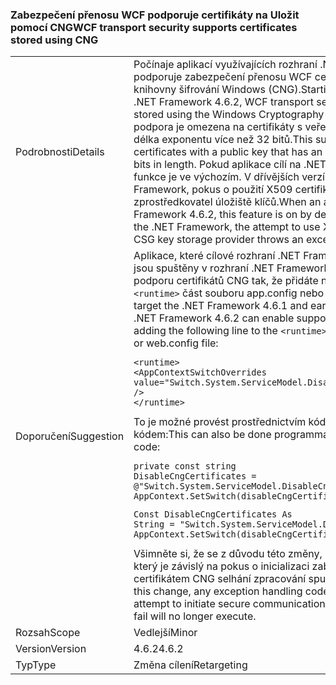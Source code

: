 ### <a name="wcf-transport-security-supports-certificates-stored-using-cng"></a><span data-ttu-id="7010a-101">Zabezpečení přenosu WCF podporuje certifikáty na Uložit pomocí CNG</span><span class="sxs-lookup"><span data-stu-id="7010a-101">WCF transport security supports certificates stored using CNG</span></span>

|   |   |
|---|---|
|<span data-ttu-id="7010a-102">Podrobnosti</span><span class="sxs-lookup"><span data-stu-id="7010a-102">Details</span></span>|<span data-ttu-id="7010a-103">Počínaje aplikací využívajících rozhraní .NET Framework 4.6.2, podporuje zabezpečení přenosu WCF certifikáty uložené, pomocí knihovny šifrování Windows (CNG).</span><span class="sxs-lookup"><span data-stu-id="7010a-103">Starting with apps that target the .NET Framework 4.6.2, WCF transport security supports certificates stored using the Windows Cryptography Library (CNG).</span></span> <span data-ttu-id="7010a-104">Tato podpora je omezena na certifikáty s veřejným klíčem, který má v délka exponentu více než 32 bitů.</span><span class="sxs-lookup"><span data-stu-id="7010a-104">This support is limited to certificates with a public key that has an exponent no more than 32 bits in length.</span></span> <span data-ttu-id="7010a-105">Pokud aplikace cílí na .NET Framework 4.6.2, tato funkce je ve výchozím. V dřívějších verzích rozhraní .NET Framework, pokus o použití X509 certifikáty CSG vyvolá výjimku, zprostředkovatel úložiště klíčů.</span><span class="sxs-lookup"><span data-stu-id="7010a-105">When an application targets the .NET Framework 4.6.2, this feature is on by default.In earlier versions of the .NET Framework, the attempt to use X509 certificates with a CSG key storage provider throws an exception.</span></span>|
|<span data-ttu-id="7010a-106">Doporučení</span><span class="sxs-lookup"><span data-stu-id="7010a-106">Suggestion</span></span>|<span data-ttu-id="7010a-107">Aplikace, které cílové rozhraní .NET Framework 4.6.1 a starší ale jsou spuštěny v rozhraní .NET Framework 4.6.2 můžete povolit podporu certifikátů CNG tak, že přidáte následující řádek, který <code>&lt;runtime&gt;</code> část souboru app.config nebo web.config:</span><span class="sxs-lookup"><span data-stu-id="7010a-107">Apps that target the .NET Framework 4.6.1 and earlier but are running on the .NET Framework 4.6.2 can enable support for CNG certificates by adding the following line to the <code>&lt;runtime&gt;</code> section of the app.config or web.config file:</span></span><pre><code class="lang-xml">&lt;runtime&gt;&#13;&#10;&lt;AppContextSwitchOverrides value=&quot;Switch.System.ServiceModel.DisableCngCertificates=false&quot; /&gt;&#13;&#10;&lt;/runtime&gt;&#13;&#10;</code></pre><span data-ttu-id="7010a-108">To je možné provést prostřednictvím kódu programu následujícím kódem:</span><span class="sxs-lookup"><span data-stu-id="7010a-108">This can also be done programmatically with the following code:</span></span><pre><code class="lang-cs">private const string DisableCngCertificates = @&quot;Switch.System.ServiceModel.DisableCngCertificate&quot;;&#13;&#10;AppContext.SetSwitch(disableCngCertificates, false);&#13;&#10;</code></pre><pre><code class="lang-vb">Const DisableCngCertificates As String = &quot;Switch.System.ServiceModel.DisableCngCertificates&quot;&#13;&#10;AppContext.SetSwitch(disableCngCertificates, False)&#13;&#10;</code></pre><span data-ttu-id="7010a-109">Všimněte si, že se z důvodu této změny, už žádné výjimce kód, který je závislý na pokus o inicializaci zabezpečenou komunikaci s certifikátem CNG selhání zpracování spustí.</span><span class="sxs-lookup"><span data-stu-id="7010a-109">Note that, because of this change, any exception handling code that depends on the attempt to initiate secure communication with a CNG certificate to fail will no longer execute.</span></span>|
|<span data-ttu-id="7010a-110">Rozsah</span><span class="sxs-lookup"><span data-stu-id="7010a-110">Scope</span></span>|<span data-ttu-id="7010a-111">Vedlejší</span><span class="sxs-lookup"><span data-stu-id="7010a-111">Minor</span></span>|
|<span data-ttu-id="7010a-112">Version</span><span class="sxs-lookup"><span data-stu-id="7010a-112">Version</span></span>|<span data-ttu-id="7010a-113">4.6.2</span><span class="sxs-lookup"><span data-stu-id="7010a-113">4.6.2</span></span>|
|<span data-ttu-id="7010a-114">Typ</span><span class="sxs-lookup"><span data-stu-id="7010a-114">Type</span></span>|<span data-ttu-id="7010a-115">Změna cílení</span><span class="sxs-lookup"><span data-stu-id="7010a-115">Retargeting</span></span>|

